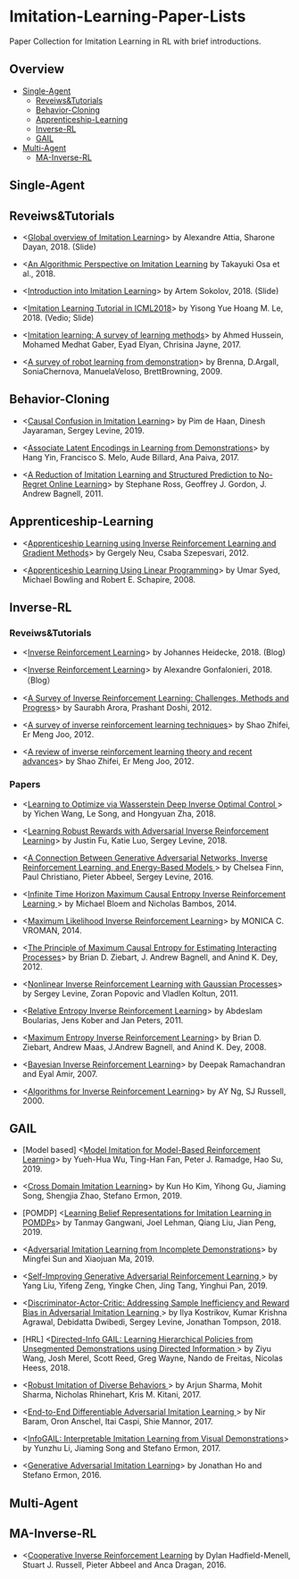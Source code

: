 # Imitation-Learning-Paper-Lists
Paper Collection for Imitation Learning in RL with brief introductions.

## Overview
* [Single-Agent](https://github.com/Ericonaldo/Imitation-Learning-Paper-Lists#Single-Agent)
  * [Reveiws&Tutorials](https://github.com/Ericonaldo/Imitation-Learning-Paper-Lists#Reveiws\&Tutorials)
  * [Behavior-Cloning](https://github.com/Ericonaldo/Imitation-Learning-Paper-Lists#Behavior-Cloning)
  * [Apprenticeship-Learning](https://github.com/Ericonaldo/Imitation-Learning-Paper-Lists#Apprenticeship-Learning)
  * [Inverse-RL](https://github.com/Ericonaldo/Imitation-Learning-Paper-Lists#Inverse-RL)
  * [GAIL](https://github.com/Ericonaldo/Imitation-Learning-Paper-Lists#GAIL)
* [Multi-Agent](https://github.com/Ericonaldo/Imitation-Learning-Paper-Lists#Multi-Agent)
  * [MA-Inverse-RL](https://github.com/Ericonaldo/Imitation-Learning-Paper-Lists#MA-Inverse-RL)

## Single-Agent

## Reveiws&Tutorials

* <[Global overview of Imitation Learning](https://arxiv.org/abs/1801.06503)> by Alexandre Attia, Sharone Dayan, 2018. (Slide)

* <[An Algorithmic Perspective on Imitation Learning](https://www.nowpublishers.com/article/Details/ROB-053) by Takayuki Osa et al., 2018.

* <[Introduction into Imitation Learning](https://www.cl.uni-heidelberg.de/courses/ws18/iml/L1.pdf)> by Artem Sokolov, 2018. (Slide)

* <[Imitation Learning Tutorial in ICML2018](https://sites.google.com/view/icml2018-imitation-learning/)> by Yisong Yue Hoang M. Le, 2018. (Vedio; Slide)

* <[Imitation learning: A survey of learning methods](https://dl.acm.org/citation.cfm?id=3071073.3054912)> by	Ahmed Hussein, Mohamed Medhat Gaber, Eyad Elyan,	Chrisina Jayne, 2017.

* <[A survey of robot learning from demonstration](https://www.sciencedirect.com/science/article/pii/S0921889008001772)> by 
Brenna, D.Argall, SoniaChernova, ManuelaVeloso, BrettBrowning, 2009.

## Behavior-Cloning

* <[Causal Confusion in Imitation Learning](https://arxiv.org/abs/1905.11979)> by Pim de Haan, Dinesh Jayaraman, Sergey Levine, 2019.

* <[Associate Latent Encodings in Learning from Demonstrations](https://aaai.org/ocs/index.php/AAAI/AAAI17/paper/view/14509)> by Hang Yin, Francisco S. Melo, Aude Billard, Ana Paiva, 2017.

* <[A Reduction of Imitation Learning and Structured Prediction to No-Regret Online Learning](https://arxiv.org/abs/1011.0686)> by Stephane Ross, Geoffrey J. Gordon, J. Andrew Bagnell, 2011.

## Apprenticeship-Learning

* <[Apprenticeship Learning using Inverse Reinforcement Learning and Gradient Methods](https://arxiv.org/abs/1206.5264)> by Gergely Neu, Csaba Szepesvari, 2012.

* <[Apprenticeship Learning Using Linear Programming](http://rob.schapire.net/papers/SyedBowlingSchapireICML2008.pdf)> by Umar Syed, Michael Bowling and Robert E. Schapire, 2008.

## Inverse-RL

### Reveiws&Tutorials

* <[Inverse Reinforcement Learning](https://thinkingwires.com/posts/2018-02-13-irl-tutorial-1.html#algorithms)> by Johannes Heidecke, 2018. (Blog)

* <[Inverse Reinforcement Learning](https://towardsdatascience.com/inverse-reinforcement-learning-6453b7cdc90d)> by Alexandre Gonfalonieri, 2018.（Blog）

* <[A Survey of Inverse Reinforcement Learning: Challenges, Methods and Progress](https://arxiv.org/abs/1806.06877)> by Saurabh Arora, Prashant Doshi, 2012.

* <[A survey of inverse reinforcement learning techniques](https://www.emerald.com/insight/content/doi/10.1108/17563781211255862/full/html)> by Shao Zhifei, Er Meng Joo, 2012.

* <[A review of inverse reinforcement learning theory and recent advances](https://ieeexplore.ieee.org/abstract/document/6256507)> by Shao Zhifei, Er Meng Joo, 2012.

### Papers

* <[Learning to Optimize via Wasserstein Deep Inverse Optimal Control
](https://arxiv.org/abs/1805.08395)> by Yichen Wang, Le Song, and Hongyuan Zha, 2018.

* <[Learning Robust Rewards with Adversarial Inverse Reinforcement Learning](https://arxiv.org/abs/1710.11248)> by Justin Fu, Katie Luo, Sergey Levine, 2018.

* <[A Connection Between Generative Adversarial Networks, Inverse Reinforcement Learning, and Energy-Based Models
](https://arxiv.org/abs/1611.03852)> by Chelsea Finn, Paul Christiano, Pieter Abbeel, Sergey Levine, 2016.

* <[Infinite Time Horizon Maximum Causal Entropy Inverse Reinforcement Learning
 ](https://ieeexplore.ieee.org/document/7040156)> by Michael Bloem and Nicholas Bambos, 2014.

* <[Maximum Likelihood Inverse Reinforcement Learning](http://cs.brown.edu/~mlittman/theses/babes.pdf)> by MONICA C. VROMAN, 2014.

* <[The Principle of Maximum Causal Entropy
for Estimating Interacting Processes](http://ieeexplore.ieee.org/abstract/document/6479340/)> by Brian D. Ziebart, J. Andrew Bagnell, and Anind K. Dey, 2012.

* <[Nonlinear Inverse Reinforcement Learning with Gaussian Processes](http://papers.nips.cc/paper/4420-nonlinear-inverse-reinforcement-learning-with-gaussian-processes)> by Sergey Levine, Zoran Popovic and Vladlen Koltun, 2011.

* <[Relative Entropy Inverse Reinforcement Learning](http://www.jmlr.org/proceedings/papers/v15/boularias11a/boularias11a.pdf)> by Abdeslam Boularias, Jens Kober and Jan Peters, 2011.

* <[Maximum Entropy Inverse Reinforcement Learning](https://www.aaai.org/Papers/AAAI/2008/AAAI08-227.pdf)> by 
Brian D. Ziebart, Andrew Maas, J.Andrew Bagnell, and Anind K. Dey, 2008.

* <[Bayesian Inverse Reinforcement Learning](https://www.aaai.org/Papers/IJCAI/2007/IJCAI07-416.pdf)> by Deepak Ramachandran and Eyal Amir, 2007.

* <[Algorithms for Inverse Reinforcement Learning](http://ai.stanford.edu/~ang/papers/icml00-irl.pdf)> by AY Ng, SJ Russell, 2000.

## GAIL

* [Model based] <[Model Imitation for Model-Based Reinforcement Learning](https://arxiv.org/pdf/1909.11821.pdf)> by Yueh-Hua Wu, Ting-Han Fan, Peter J. Ramadge, Hao Su, 2019.


* <[Cross Domain Imitation Learning](https://arxiv.org/abs/1910.00105)> by Kun Ho Kim, Yihong Gu, Jiaming Song, Shengjia Zhao, Stefano Ermon, 2019.

* [POMDP] <[Learning Belief Representations for Imitation Learning in POMDPs](https://arxiv.org/abs/1906.09510)> by Tanmay Gangwani, Joel Lehman, Qiang Liu, Jian Peng, 2019.

* <[Adversarial Imitation Learning from Incomplete Demonstrations](https://arXiv.org/abs/1905.12310)> by Mingfei Sun and Xiaojuan Ma, 2019.

* <[Self-Improving Generative Adversarial Reinforcement Learning
 ](https://dl.acm.org/citation.cfm?id=3331673)> by	Yang Liu,	Yifeng Zeng, Yingke Chen, Jing Tang, Yinghui Pan, 2019.
 
* <[Discriminator-Actor-Critic: Addressing Sample Inefficiency and Reward Bias in Adversarial Imitation Learning
](https://arxiv.org/abs/1809.02925)> by Ilya Kostrikov, Kumar Krishna Agrawal, Debidatta Dwibedi, Sergey Levine, Jonathan Tompson, 2018.

* [HRL] <[Directed-Info GAIL: Learning Hierarchical Policies from Unsegmented Demonstrations using Directed Information
](https://arxiv.org/abs/1810.01266)> by Ziyu Wang, Josh Merel, Scott Reed, Greg Wayne, Nando de Freitas, Nicolas Heess, 2018.

* <[Robust Imitation of Diverse Behaviors
](https://arxiv.org/abs/1707.02747)> by Arjun Sharma, Mohit Sharma, Nicholas Rhinehart, Kris M. Kitani, 2017.

* <[End-to-End Differentiable Adversarial Imitation Learning
 ](http://proceedings.mlr.press/v70/baram17a.html)> by Nir Baram, Oron Anschel, Itai Caspi, Shie Mannor, 2017.

* <[InfoGAIL: Interpretable Imitation Learning from Visual Demonstrations](http://papers.nips.cc/paper/6971-infogail-interpretable-imitation-learning-from-visual-demonstrations)> by Yunzhu Li, Jiaming Song and Stefano Ermon, 2017.

* <[Generative Adversarial Imitation Learning](http://papers.nips.cc/paper/6391-generative-adversarial-imitation-learning)> by Jonathan Ho and Stefano Ermon, 2016.

## Multi-Agent

## MA-Inverse-RL
* <[Cooperative Inverse Reinforcement Learning](http://papers.nips.cc/paper/6420-cooperative-inverse-reinforcement-learning) by Dylan Hadfield-Menell, Stuart J. Russell, Pieter Abbeel and Anca Dragan, 2016.
